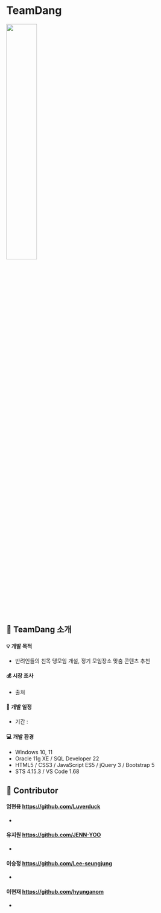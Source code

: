 # TeamDang

<img src="" width="40%"/>

:information_desk_person: TeamDang 소개
------------------------------
#### :bulb: 개발 목적   
* 반려인들의 친목 댕모임 개설, 정기 모임장소 맞춤 콘텐츠 추천

#### :moneybag: 시장 조사 
  - 출처  

#### :calendar: 개발 일정   
* 기간 :    

#### :computer: 개발 환경   
* Windows 10, 11
* Oracle 11g XE / SQL Developer 22
* HTML5 / CSS3 / JavaScript ES5 / jQuery 3 / Bootstrap 5
* STS 4.15.3 / VS Code 1.68   

:clap: Contributor
---------------
#### 엄현용 https://github.com/Luverduck
* 

#### 유지원 https://github.com/JENN-YOO
*   

#### 이승정 https://github.com/Lee-seungjung
* 

#### 이현재 https://github.com/hyunganom
* 

 
